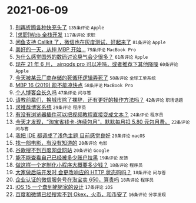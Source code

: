 # 2021-06-09

1. [别再折腾各种快充头了](https://www.v2ex.com/t/782291) `135条评论` `Apple`
1. [[求职]Web 全栈开发](https://www.v2ex.com/t/782290) `117条评论` `求职`
1. [闲鱼支持 Callkit 了，微信也在灰度测试，好起来了](https://www.v2ex.com/t/782382) `81条评论` `Apple`
1. [美好的一天，从摔 MBP 开始...](https://www.v2ex.com/t/782320) `79条评论` `MacBook Pro`
1. [为什么感觉国外的数码讨论戾气会少很多？](https://www.v2ex.com/t/782317) `61条评论` `Apple`
1. [现在 21 年 6 月， airpods pro 可以冲吗，或者推荐下其他降噪](https://www.v2ex.com/t/782310) `60条评论` `Apple`
1. [今天被某云厂商存储的死循环逻辑弄死了](https://www.v2ex.com/t/782414) `58条评论` `全球工单系统`
1. [MBP 16 (2019) 能不能凉快点](https://www.v2ex.com/t/782299) `58条评论` `MacBook Pro`
1. [个人博客会长久吗](https://www.v2ex.com/t/782405) `47条评论` `问与答`
1. [请教前辈们，换城市除了裸辞，还有更好的操作方法吗？](https://www.v2ex.com/t/782313) `42条评论` `职场话题`
1. [求推荐博客系统](https://www.v2ex.com/t/782472) `29条评论` `程序员`
1. [有没有浏览器插件可以把视频教程直接变成文本？](https://www.v2ex.com/t/782409) `24条评论` `程序员`
1. [今天才发现，“淘宝省钱卡-连续包月”，默默每月扣 5.80 元包月费。](https://www.v2ex.com/t/782440) `22条评论` `问与答`
1. [我把 IDE 都调成了浅色主题 目前感觉良好](https://www.v2ex.com/t/782425) `20条评论` `macOS`
1. [找一部电影，有没有知道的](https://www.v2ex.com/t/782416) `20条评论` `电影`
1. [谷歌搜不到百度网盘网站](https://www.v2ex.com/t/782373) `20条评论` `Google`
1. [能不能查看自己已经被多少账户拉黑](https://www.v2ex.com/t/782294) `19条评论` `反馈`
1. [做这样一个定制化小程序大概要多少钱？](https://www.v2ex.com/t/782498) `18条评论` `程序员`
1. [大家做后端开发时 会更改响应的 HTTP 状态码吗？](https://www.v2ex.com/t/782322) `18条评论` `问与答`
1. [企业认证的微信服务号在淘宝卖 650，算贵吗](https://www.v2ex.com/t/782321) `18条评论` `程序员`
1. [iOS 15 一个蠢到姥姥家的设计](https://www.v2ex.com/t/782300) `17条评论` `iOS`
1. [百度和微博已经搜索不到 Okex，火币，和币安了](https://www.v2ex.com/t/782471) `16条评论` `分享发现`
